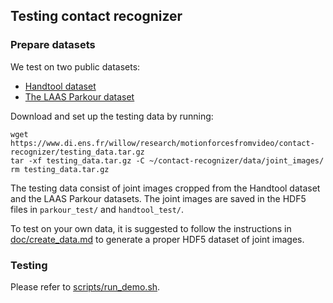 ## Testing contact recognizer


### Prepare datasets

We test on two public datasets:
- [Handtool dataset](https://github.com/zongmianli/Handtool-dataset)
- [The LAAS Parkour dataset](https://github.com/zongmianli/Parkour-dataset)

Download and set up the testing data by running:
```terminal
wget https://www.di.ens.fr/willow/research/motionforcesfromvideo/contact-recognizer/testing_data.tar.gz
tar -xf testing_data.tar.gz -C ~/contact-recognizer/data/joint_images/
rm testing_data.tar.gz
```
The testing data consist of joint images cropped from the Handtool dataset and the LAAS Parkour datasets.
The joint images are saved in the HDF5 files in `parkour_test/` and `handtool_test/`.

To test on your own data, it is suggested to follow the instructions in [doc/create_data.md](https://github.com/zongmianli/contact-recognizer/blob/public/doc/create_data.md) to generate a proper HDF5 dataset of joint images.

### Testing

Please refer to [scripts/run_demo.sh](https://github.com/zongmianli/contact-recognizer/blob/public/scripts/run_demo.sh).
